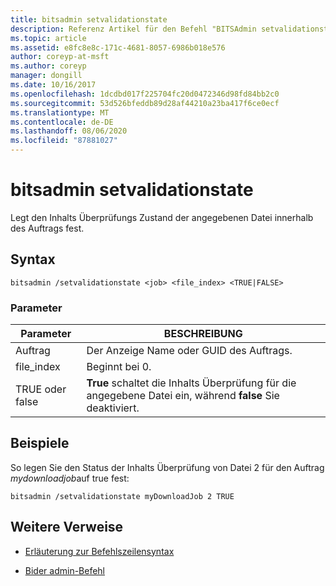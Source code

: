 ```yaml
---
title: bitsadmin setvalidationstate
description: Referenz Artikel für den Befehl "BITSAdmin setvalidationstate", mit dem der Inhalts Überprüfungs Zustand der angegebenen Datei innerhalb des Auftrags festgelegt wird.
ms.topic: article
ms.assetid: e8fc8e8c-171c-4681-8057-6986b018e576
author: coreyp-at-msft
ms.author: coreyp
manager: dongill
ms.date: 10/16/2017
ms.openlocfilehash: 1dcdbd017f225704fc20d0472346d98fd84bb2c0
ms.sourcegitcommit: 53d526bfeddb89d28af44210a23ba417f6ce0ecf
ms.translationtype: MT
ms.contentlocale: de-DE
ms.lasthandoff: 08/06/2020
ms.locfileid: "87881027"
---
```

# <a name="bitsadmin-setvalidationstate"></a>bitsadmin setvalidationstate

Legt den Inhalts Überprüfungs Zustand der angegebenen Datei innerhalb des Auftrags fest.

## <a name="syntax"></a>Syntax

```
bitsadmin /setvalidationstate <job> <file_index> <TRUE|FALSE>
```

### <a name="parameters"></a>Parameter

| Parameter | BESCHREIBUNG |
| --------- | ---------- |
| Auftrag | Der Anzeige Name oder GUID des Auftrags. |
| file_index | Beginnt bei 0. |
| TRUE oder false | **True** schaltet die Inhalts Überprüfung für die angegebene Datei ein, während **false** Sie deaktiviert. |

## <a name="examples"></a>Beispiele

So legen Sie den Status der Inhalts Überprüfung von Datei 2 für den Auftrag *mydownloadjob*auf true fest:

```
bitsadmin /setvalidationstate myDownloadJob 2 TRUE
```

## <a name="additional-references"></a>Weitere Verweise

- [Erläuterung zur Befehlszeilensyntax](command-line-syntax-key.md)

- [Bider admin-Befehl](bitsadmin.md)
